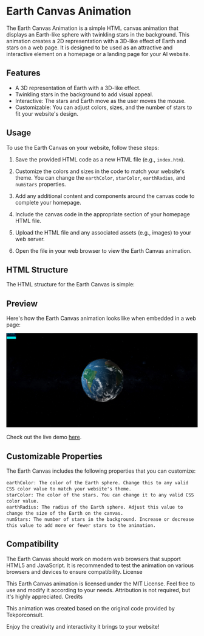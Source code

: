 # Earth Canvas Animation

The Earth Canvas Animation is a simple HTML canvas animation that displays an Earth-like sphere with twinkling stars in the background. This animation creates a 2D representation with a 3D-like effect of Earth and stars on a web page. It is designed to be used as an attractive and interactive element on a homepage or a landing page for your AI website.

## Features

- A 3D representation of Earth with a 3D-like effect.
- Twinkling stars in the background to add visual appeal.
- Interactive: The stars and Earth move as the user moves the mouse.
- Customizable: You can adjust colors, sizes, and the number of stars to fit your website's design.

## Usage

To use the Earth Canvas on your website, follow these steps:

1. Save the provided HTML code as a new HTML file (e.g., `index.htm`).

2. Customize the colors and sizes in the code to match your website's theme. You can change the `earthColor`, `starColor`, `earthRadius`, and `numStars` properties.

3. Add any additional content and components around the canvas code to complete your homepage.

4. Include the canvas code in the appropriate section of your homepage HTML file.

5. Upload the HTML file and any associated assets (e.g., images) to your web server.

6. Open the file in your web browser to view the Earth Canvas animation.

## HTML Structure

The HTML structure for the Earth Canvas is simple:

## Preview

Here's how the Earth Canvas animation looks like when embedded in a web page:

![Earth Canvas Animation](./screenshots/Screenshot%202023-07-31%20at%2000-22-19%203D%20Earth%20HTML5%20Canvas.png)

Check out the live demo [here](https://tekporlipos.github.io/3D-Earth-HTML5-Canvas/).

## Customizable Properties

The Earth Canvas includes the following properties that you can customize:

    earthColor: The color of the Earth sphere. Change this to any valid CSS color value to match your website's theme.
    starColor: The color of the stars. You can change it to any valid CSS color value.
    earthRadius: The radius of the Earth sphere. Adjust this value to change the size of the Earth on the canvas.
    numStars: The number of stars in the background. Increase or decrease this value to add more or fewer stars to the animation.

## Compatibility

The Earth Canvas should work on modern web browsers that support HTML5 and JavaScript. It is recommended to test the animation on various browsers and devices to ensure compatibility.
License

This Earth Canvas animation is licensed under the MIT License. Feel free to use and modify it according to your needs. Attribution is not required, but it's highly appreciated.
Credits

This animation was created based on the original code provided by Tekporconsult.

Enjoy the creativity and interactivity it brings to your website!
